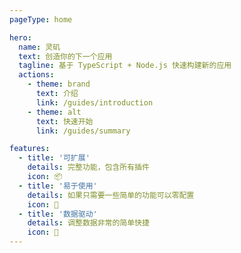 ```yaml
---
pageType: home

hero:
  name: 灵矶
  text: 创造你的下一个应用
  tagline: 基于 TypeScript + Node.js 快速构建新的应用
  actions:
    - theme: brand
      text: 介绍
      link: /guides/introduction
    - theme: alt
      text: 快速开始
      link: /guides/summary

features:
  - title: '可扩展'
    details: 完整功能，包含所有插件
    icon: 📦
  - title: '易于使用'
    details: 如果只需要一些简单的功能可以零配置
    icon: 🎨
  - title: '数据驱动'
    details: 调整数据非常的简单快捷
    icon: 🚀
---
```

